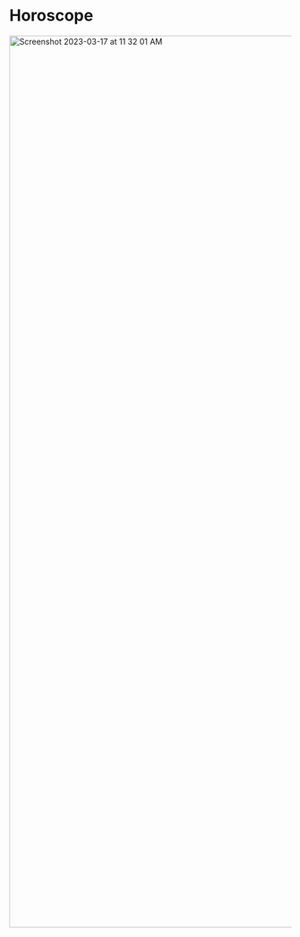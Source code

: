 # Horoscope
<img width="1593" alt="Screenshot 2023-03-17 at 11 32 01 AM" src="https://user-images.githubusercontent.com/126508117/226955662-8414c09e-a20c-4833-9d3b-f2b5b9c584f1.png">

